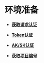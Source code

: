 # 环境准备<a name="ZH-CN_TOPIC_0109964494"></a>

-   **[获取请求认证](获取请求认证.md)**  

-   **[Token认证](Token认证.md)**  

-   **[AK/SK认证](AK-SK认证.md)**  

-   **[获取项目编号](获取项目编号.md)**  



